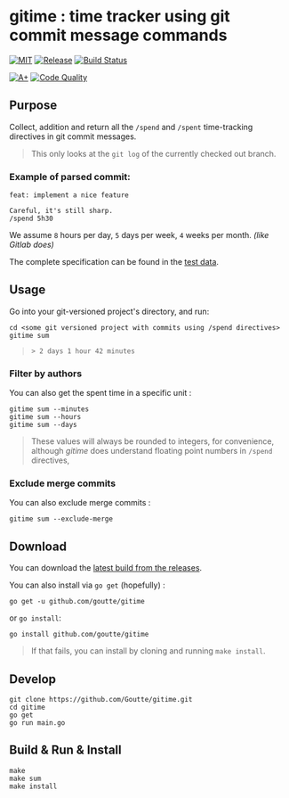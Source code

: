 gitime : time tracker using git commit message commands
=======================================================

[![MIT](https://img.shields.io/github/license/Goutte/gitime?style=for-the-badge)](LICENSE)
[![Release](https://img.shields.io/github/v/release/Goutte/gitime?include_prereleases&style=for-the-badge)](https://github.com/Goutte/gitime/releases)
[![Build Status](https://img.shields.io/github/actions/workflow/status/Goutte/gitime/go.yml?style=for-the-badge)](https://github.com/Goutte/gitime/actions/workflows/go.yml)
<!--
[![Coverage](https://img.shields.io/codecov/c/github/Goutte/gitime?style=for-the-badge&token=FEUB64HRNM)](https://app.codecov.io/gh/Goutte/gitime/)
-->
[![A+](https://img.shields.io/badge/go%20report-A+-brightgreen.svg?style=for-the-badge)](https://goreportcard.com/report/github.com/Goutte/gitime)
[![Code Quality](https://img.shields.io/codefactor/grade/github/Goutte/gitime?style=for-the-badge)](https://www.codefactor.io/repository/github/Goutte/gitime)


Purpose
-------

Collect, addition and return all the `/spend` and `/spent` time-tracking directives in git commit messages.

> This only looks at the `git log` of the currently checked out branch.


### Example of parsed commit:

```
feat: implement a nice feature

Careful, it's still sharp.
/spend 5h30
```

We assume `8` hours per day, `5` days per week, `4` weeks per month. _(like Gitlab does)_

The complete specification can be found in the [test data](./gitime/gitime_test_data.yaml).


Usage
-----

Go into your git-versioned project's directory, and run:

```
cd <some git versioned project with commits using /spend directives>
gitime sum
```
> `> 2 days 1 hour 42 minutes`


### Filter by authors

You can also get the spent time in a specific unit :

```
gitime sum --minutes
gitime sum --hours
gitime sum --days
```
> These values will always be rounded to integers, for convenience,
> although _gitime_ does understand floating point numbers in `/spend` directives,


### Exclude merge commits

You can also exclude merge commits :

```
gitime sum --exclude-merge
```

Download
--------

You can download the [latest build from the releases](https://github.com/Goutte/gitime/releases).

You can also install via `go get` (hopefully) :

```
go get -u github.com/goutte/gitime
```

or `go install`:

```
go install github.com/goutte/gitime
```

> If that fails, you can install by cloning and running `make install`.


Develop
-------

```
git clone https://github.com/Goutte/gitime.git
cd gitime
go get
go run main.go
```


Build & Run & Install
---------------------

```
make
make sum
make install
```

